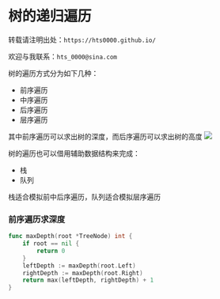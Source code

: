 # 树的递归遍历


<!--more-->

转载请注明出处：`https://hts0000.github.io/`

欢迎与我联系：`hts_0000@sina.com`

树的遍历方式分为如下几种：
- 前序遍历
- 中序遍历
- 后序遍历
- 层序遍历

其中前序遍历可以求出树的深度，而后序遍历可以求出树的高度
![](https://cdn.jsdelivr.net/gh/hts0000/images/202202211634775.png)



树的遍历也可以借用辅助数据结构来完成：
- 栈
- 队列

栈适合模拟前中后序遍历，队列适合模拟层序遍历

### 前序遍历求深度
```go
func maxDepth(root *TreeNode) int {
	if root == nil {
		return 0
	}
	leftDepth := maxDepth(root.Left)
	rightDepth := maxDepth(root.Right)
	return max(leftDepth, rightDepth) + 1
}
```

